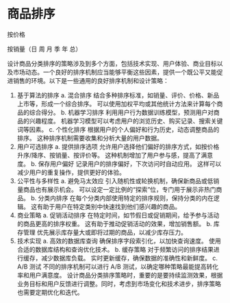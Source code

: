 # 商品排序

按价格

按销量（日 周 月 季 年 总）

设计商品分类排序的策略涉及到多个方面，包括技术实现、用户体验、商业目标以及市场动态。一个良好的排序机制应当能够平衡这些因素，提供一个既公平又能促进销售的环境。以下是一些通用的良好排序机制和设计策略：
1. 基于算法的排序
   a. 混合排序
   结合多种排序标准，如销量、评价、价格、新品上市等，形成一个综合排序。
   可以使用加权平均或其他统计方法来计算每个商品的综合得分。
   b. 机器学习排序
   利用用户行为数据训练模型，预测用户对商品的兴趣程度。
   机器学习模型可以考虑用户的浏览历史、购买记录、搜索关键词等因素。
   c. 个性化排序
   根据用户的个人偏好和行为历史，动态调整商品的排序。
   这种排序机制需要收集和分析大量的用户数据。
2. 用户可选排序
   a. 提供排序选项
   允许用户选择他们偏好的排序方式，如按价格升序/降序、按销量、按评价等。
   这种机制增加了用户参与感，提高了满意度。
   b. 保存用户偏好
   记录用户的排序偏好，下次访问时自动应用。
   这样可以减少用户的重复操作，提供更好的体验。
3. 公平性与多样性
   a. 避免马太效应
   引入随机性或轮换机制，确保新商品或低销量商品也有展示机会。
   可以设定一定比例的“探索”位，专门用于展示非热门商品。
   b. 分类内排序
   在每个分类内部使用特定的排序规则，保持分类的内在逻辑。
   这有助于用户在特定类别中快速找到他们感兴趣的商品。
4. 商业策略
   a. 促销活动排序
   在特定时间，如节假日或促销期间，给予参与活动的商品更高的排序权重。
   这有助于推动促销活动的效果，增加销售额。
   b. 库存管理
   优先展示库存量大或即将过期的商品，以减少库存压力。
5. 技术实现
   a. 高效的数据库查询
   确保排序字段索引化，以加快查询速度。
   使用合适的数据库结构和查询优化技术。
   b. 缓存策略
   对于频繁访问的排序结果进行缓存，减少数据库负载。
   实时更新缓存，确保数据的准确性和新鲜度。
   c. A/B 测试
   不同的排序机制可以进行 A/B 测试，以确定哪种策略最能提高转化率和用户满意度。
   设计商品分类排序策略时，重要的是要持续监测效果，根据业务目标和用户反馈进行调整。同时，考虑到市场变化和技术进步，排序策略也需要定期优化和迭代。